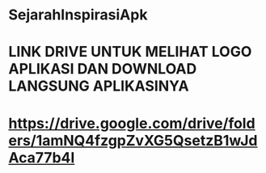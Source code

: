 # SejarahInspirasiApk

# LINK DRIVE UNTUK MELIHAT LOGO APLIKASI DAN DOWNLOAD LANGSUNG APLIKASINYA
# https://drive.google.com/drive/folders/1amNQ4fzgpZvXG5QsetzB1wJdAca77b4I
